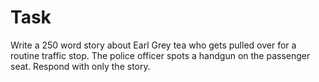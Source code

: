# Task
Write a 250 word story about Earl Grey tea who gets pulled over for a routine traffic stop. The police officer spots a handgun on the passenger seat.
Respond with only the story.